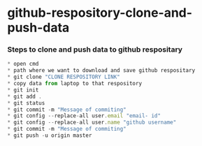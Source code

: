 # github-respository-clone-and-push-data

### Steps to clone and push data to github respositary

```jsx harmony
* open cmd 
* path where we want to download and save github respositary
* git clone "CLONE RESPOSITORY LINK"
* copy data from laptop to that respository
* git init
* git add .
* git status
* git commit -m "Message of commiting"
* git config --replace-all user.email "email- id"
* git config --replace-all user.name "github username"
* git commit -m "Message of commiting"
* git push -u origin master
```
